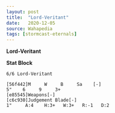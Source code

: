 ```yaml
---
layout: post
title:  "Lord-Veritant"
date:   2020-12-05
source: Wahapedia
tags: [stormcast-eternals]
---
```


**Lord-Veritant**

**Stat Block**
```
6/6 Lord-Veritant
```

```
[56f442]M     W     B     Sa    [-]
5"    6     9     3+    
[e85545]Weapons[-]
[c6c930]Judgement Blade[-]
1"     A:4    H:3+   W:3+   R:-1   D:2   
```


